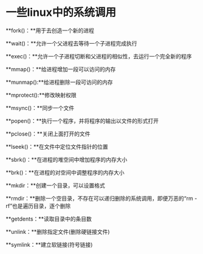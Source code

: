 # 一些linux中的系统调用
**fork()：**用于去创造一个新的进程

**wait()：**允许一个父进程去等待一个子进程完成执行

**exec()：**允许一个子进程切断和父进程的相似性，去运行一个完全新的程序

**mmap()：**给进程增加一段可以访问的内存

**munmap():**给进程删除一段可访问的内存

**mprotect():**修改映射权限

**msync()：**同步一个文件

**popen()：**执行一个程序，并将程序的输出以文件的形式打开

**pclose()：**关闭上面打开的文件

**lseek()：**在文件中定位文件指针的位置

**sbrk()：**在进程的堆空间中增加程序的内存大小

**brk()：**在进程的对空间中调整程序的内存大小

**mkdir：**创建一个目录，可以设置格式

**rmdir：**删除一个空目录，不存在可以递归删除的系统调用，即便万恶的“rm -rf”也是遍历目录，逐个删除

**getdents：**读取目录中的条目数

**unlink：**删除指定文件(删除硬链接文件)

**symlink：**建立软链接(符号链接)
